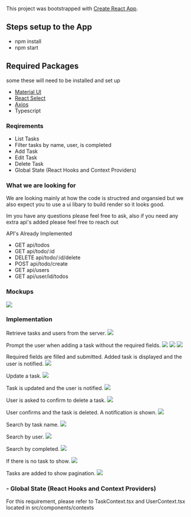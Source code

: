 This project was bootstrapped with [Create React App](https://github.com/facebook/create-react-app).


## Steps setup to the App 
- npm install
- npm start 

## Required Packages 
some these will need to be installed and set up 
- [Material UI](https://material-ui.com/)
- [React Select](https://react-select.com/home)
- [Axios](https://github.com/axios/axios)
- Typescript

### Reqirements
- List Tasks
- Filter tasks by name, user, is completed
- Add Task
- Edit Task
- Delete Task
- Global State (React Hooks and Context Providers)

### What we are looking for
We are looking mainly at how the code is structred and organsied but we also expect you to use a ui libary to build render so it looks good.

Im you have any questions please feel free to ask, also if you need any extra api's added please feel free to reach out 

API's Already Implemented
- GET api/todos
- GET api/todo/:id
- DELETE api/todo/:id/delete
- POST api/todo/create
- GET api/users
- GET api/user/id/todos
### Mockups 
![](./documentation/mockups.png)

### Implementation
Retrieve tasks and users from the server.
![](./src/images/1/1.png)

Prompt the user when adding a task without the required fields.
![](./src/images/2/1.png)
![](./src/images/2/2.png)
![](./src/images/2/3.png)

Required fields are filled and submitted. Added task is displayed and the user is notified.
![](./src/images/2/4.png)

Update a task.
![](./src/images/3/1.png)

Task is updated and the user is notified.
![](./src/images/3/2.png)

User is asked to confirm to delete a task.
![](./src/images/4/1.png)

User confirms and the task is deleted. A notification is shown.
![](./src/images/4/2.png)

Search by task name.
![](./src/images/5/1.png)

Search by user.
![](./src/images/5/2.png)

Search by completed.
![](./src/images/5/3.png)

If there is no task to show.
![](./src/images/6/1.png)

Tasks are added to show pagination.
![](./src/images/6/2.png)

### - Global State (React Hooks and Context Providers)
For this requirement, please refer to TaskContext.tsx and UserContext.tsx located in src/components/contexts
